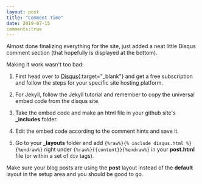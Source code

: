 ```yaml
---
layout: post
title: "Comment Time"
date: 2019-07-15
comments:true
---
```


Almost done finalizing everything for the site, just added a neat little Disqus comment section (that hopefully is displayed at the bottom).

Making it work wasn't too bad:

1. First head over to [Disqus](https://disqus.com){:target="_blank"} and get a free subscription and follow the steps for your specific site hosting platform.

2. For Jekyll, follow the Jekyll tutorial and remember to copy the universal embed code from the disqus site.

3. Take the embed code and make an html file in your github site's **_includes** folder.

4. Edit the embed code according to the comment hints and save it.

5. Go to your **_layouts** folder and add ```{%raw%}{% include disqus.html %}{%endraw%}```	right under ```{%raw%}{{content}}{%endraw%}``` in your **post.html** file (or within a set of ```div``` tags).

Make sure your blog posts are using the **post** layout instead of the **default** layout in the setup area and you should be good to go.


